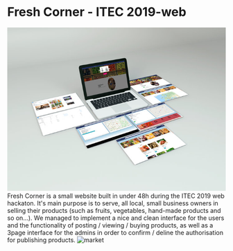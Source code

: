 # Fresh Corner - ITEC 2019-web
![preview](https://raw.githubusercontent.com/Fineas/ITEC2019-web/master/img/previ.jpg)
Fresh Corner is a small website built in under 48h during the ITEC 2019 web hackaton.
It's main purpose is to serve, all local, small business owners in selling their products (such as fruits, vegetables, hand-made products and so on...).
We managed to implement a nice and clean interface for the users and the functionality of posting / viewing / buying products, as well as a 3page interface for the admins in order to confirm / deline the authorisation for publishing products.
![market](https://raw.githubusercontent.com/Fineas/ITEC2019-web/master/img/market.jpg)
